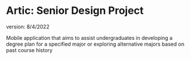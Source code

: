 # Artic: Senior Design Project
version: 8/4/2022

Mobile application that aims to assist undergraduates in developing a degree plan for a specified major or exploring alternative majors based on past course history
